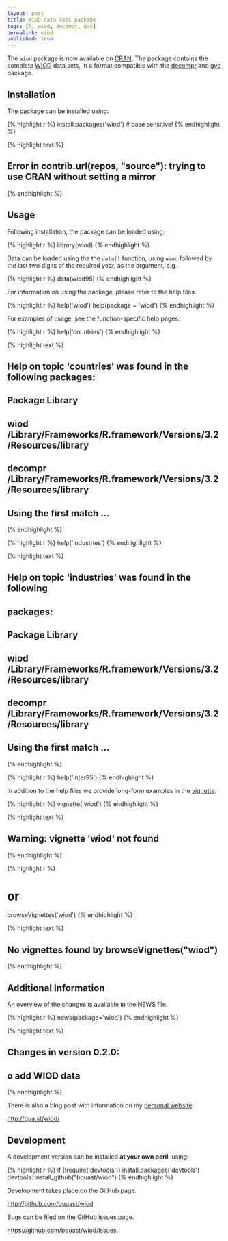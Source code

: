 ```yaml
---
layout: post
title: WIOD data sets package
tags: [R, wiod, decompr, gvc]
permalink: wiod
published: true
---
```


The `wiod` package is now available on [CRAN](http://cran.r-project.org/package=wiod).
The package contains the complete [WIOD](http://www.wiod.org/) data sets, in a format compatible with the [decompr](http://qua.st/decompr) and [gvc](http://qua.st/gvc) package.


Installation
-------------
The package can be installed using:


{% highlight r %}
install.packages('wiod') # case sensitive!
{% endhighlight %}



{% highlight text %}
## Error in contrib.url(repos, "source"): trying to use CRAN without setting a mirror
{% endhighlight %}


Usage
----------
Following installation, the package can be loaded using:


{% highlight r %}
library(wiod)
{% endhighlight %}

Data can be loaded using the the `data()` function, using `wiod` followed by the last two digits of the required year, as the argument, e.g.


{% highlight r %}
data(wiod95)
{% endhighlight %}

For information on using the package, please refer to the help files.


{% highlight r %}
help('wiod')
help(package = 'wiod')
{% endhighlight %}
    
For examples of usage, see the function-specific help pages.



{% highlight r %}
help('countries')
{% endhighlight %}



{% highlight text %}
## Help on topic 'countries' was found in the following packages:
## 
##   Package               Library
##   wiod                  /Library/Frameworks/R.framework/Versions/3.2/Resources/library
##   decompr               /Library/Frameworks/R.framework/Versions/3.2/Resources/library
## 
## 
## Using the first match ...
{% endhighlight %}



{% highlight r %}
help('industries')
{% endhighlight %}



{% highlight text %}
## Help on topic 'industries' was found in the following
## packages:
## 
##   Package               Library
##   wiod                  /Library/Frameworks/R.framework/Versions/3.2/Resources/library
##   decompr               /Library/Frameworks/R.framework/Versions/3.2/Resources/library
## 
## 
## Using the first match ...
{% endhighlight %}



{% highlight r %}
help('inter95')
{% endhighlight %}

In addition to the help files we provide long-form examples in the [vignette](http://cran.r-project.org/web/packages/wiod/vignettes/wiod.html).


{% highlight r %}
vignette('wiod')
{% endhighlight %}



{% highlight text %}
## Warning: vignette 'wiod' not found
{% endhighlight %}



{% highlight r %}
# or
browseVignettes('wiod')
{% endhighlight %}



{% highlight text %}
## No vignettes found by browseVignettes("wiod")
{% endhighlight %}


Additional Information
-----------------------
An overview of the changes is available in the NEWS file.


{% highlight r %}
news(package='wiod')
{% endhighlight %}



{% highlight text %}
## Changes in version 0.2.0:
## 
##     o   add WIOD data
{% endhighlight %}

There is also a blog post with information on my [personal website](http://qua.st/).

http://qua.st/wiod/


Development
-------------
A development version can be installed **at your own peril**, using:


{% highlight r %}
if (!require('devtools')) install.packages('devtools')
devtools::install_github("bquast/wiod")
{% endhighlight %}

Development takes place on the GitHub page.

http://github.com/bquast/wiod

Bugs can be filed on the GitHub issues page.

https://github.com/bquast/wiod/issues.
